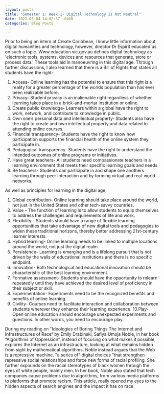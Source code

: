 ```yaml
---
layout: posts
title: "Semester 1: Week 1- Digital Technology is Not Neutral"
date: 2022-05-04 14:02:57 -0400
categories: Blog Posts

---
```


Prior to being an intern at Create Caribbean, I knew little information about digital humanities and technology, however, director Dr Espirit educated us on such a topic. Www.education.vic.gov.au defines digital technology as 'electronic tools, systems, devices and resources that generate, store or process data.' These tools aid in manoeuvring in this digital age. Through further discussions, I also learned that there is a Bill of Rights that states all students have the right-
1. Access- Online learning has the potential to ensure that this right is a reality for a greater percentage of the worlds population than has ever been realizable before.
2. Privacy- Student privacy is an inalienable right regardless of whether learning takes place in a brick-and-mortar institution or online.
3. Create public knowledge- Learners within a global have the right to work, network, and contribute to knowledge in public.
4. Own one’s personal data and intellectual property- Students also have the right to create and own intellectual property and data related to attending online courses.
5. Financial transparency- Students have the right to know how participation supports the financial health of the online system they participate in.
6. Pedagogical transparency- Students have the right to understand the intended outcomes of online programs or initiatives.
7. Have great teachers- All students need compassionate teachers in a learning environment that meets their specific learning goals and needs.
8. Be teachers- Students can participate in and shape one anothers learning through peer interaction and by forming virtual and real-world networks.

As well as principles for learning in the digital age;
1. Global contribution- Online learning should take place around the world, not just in the United States and other tech-savvy countries.
2. Value - The function of learning is to allow students to equip themselves to address the challenges and requirements of life and work.
3. Flexibility - Students should have a range of flexible learning opportunities that take advantage of new digital tools and pedagogies to widen these traditional horizons, thereby better addressing 21st-century learner interests.
4. Hybrid learning- Online learning needs to be linked to multiple locations around the world, not just the digital realm.
5. Persistence- Learning is emerging and is a lifelong pursuit that is not driven by the walls of educational institutions and there is no specific endpoint.
6. Innovation- Both technological and educational innovation should be characteristic of the best learning environment.
7. Formative assessment- Students should have the opportunity to relearn repeatedly until they have achieved the desired level of proficiency in their subject or skill.
8. Experimentation- Experiments need to be the recognized benefits and benefits of online learning.
9. Civility- Courses need to facilitate interaction and collaboration between students wherever they enhance their learning experience.
10.Play- Open online education should encourage unexpected experiments and questions. In other words, you need to encourage play.

During my reading on "Ideologies of Boring Things The Internet and Infrastructures of Race“ by Emily Drabinski, Safiya Umoja Noble, in her book “Algorithms of Oppression”, instead of focusing on what makes it possible, explores the Internet as an infrastructure, looking at what remains hidden from sight by mathematical algorithms. Noble instead argues that the Web is a repressive machine, "a series of" digital choices "that strengthen repressive social relationships and force new forms of racial profiling. She further expounds on the racial stereotypes of black women through the eyes of white people, mainly men. In her book, Noble also stated that tech companies cause problems due to algorithms, from various media platforms to platforms that promote racism. This article, really opened my eyes to the hidden aspects of search engines and the impact it has on race.
